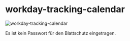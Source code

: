 # workday-tracking-calendar
![workday-tracking-calendar](https://github.com/user-attachments/assets/494fa5ee-1e90-4e02-8af4-37a4cc13c754)

Es ist kein Passwort für den Blattschutz eingetragen.
